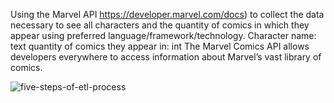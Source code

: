 Using the Marvel API https://developer.marvel.com/docs) to collect the data necessary to see all characters and the quantity of comics in which they appear using preferred language/framework/technology.
    Character name: text              quantity of comics they appear in: int
    The Marvel Comics API allows developers everywhere to 
access information about Marvel’s vast library of comics. 

![five-steps-of-etl-process](https://user-images.githubusercontent.com/22365757/185899683-c4c0a460-c587-4003-a8b5-49bde2e16db9.jpeg)
